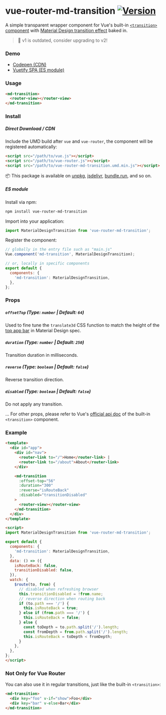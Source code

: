 # vue-router-md-transition [![Version](https://img.shields.io/npm/v/vue-router-md-transition)](https://www.npmjs.com/package/vue-router-md-transition)

A simple transparent wrapper component for Vue's built-in [`<transition>` component](https://vuejs.org/v2/guide/transitions.html#Transitioning-Single-Elements-Components) with [Material Design transition effect](https://material.io/design/navigation/navigation-transitions.html#hierarchical-transitions) baked in.

> 🔔 v1 is outdated, consider upgrading to v2!

### Demo

- [Codepen (CDN)](https://codepen.io/1isten/pen/mdJqQJm)
- [Vuetify SPA (ES module)](https://1isten.github.io/vue-router-md-transition)

### Usage

```html
<md-transition>
  <router-view></router-view>
</md-transition>
```

### Install

##### Direct Download / CDN

Include the UMD build after `vue` and `vue-router`, the component will be registered automatically:

```html
<script src="/path/to/vue.js"></script>
<script src="/path/to/vue-router.js"></script>
<script src="/path/to/vue-router-md-transition.umd.min.js"></script>
```

📦 This package is available on [unpkg](https://unpkg.com/vue-router-md-transition), [jsdelivr](https://cdn.jsdelivr.net/npm/vue-router-md-transition), [bundle.run](https://bundle.run/vue-router-md-transition), and so on.

##### ES module

Install via npm:

```sh
npm install vue-router-md-transition
```

Import into your application:

```js
import MaterialDesignTransition from 'vue-router-md-transition';
```

Register the component:

```js
// globally in the entry file such as "main.js"
Vue.component('md-transition', MaterialDesignTransition);

// or, locally in specific components
export default {
  components: {
    'md-transition': MaterialDesignTransition,
  },
};
```

### Props

##### `offsetTop` (Type: `number` | Default: `64`)

Used to fine tune the `translate3d` CSS function to match the height of the [top app bar](https://material.io/components/app-bars-top#specs) in Material Design spec.

##### `duration` (Type: `number` | Default: `250`)

Transition duration in milliseconds.

##### `reverse` (Type: `boolean` | Default: `false`)

Reverse transition direction.

##### `disabled` (Type: `boolean` | Default: `false`)

Do not apply any transition.

... For other props, please refer to Vue's [official api doc](https://vuejs.org/v2/api/#transition) of the built-in `<transition>` component.

### Example

```html
<template>
  <div id="app">
    <div id="nav">
      <router-link to="/">Home</router-link> |
      <router-link to="/about">About</router-link>
    </div>

    <md-transition
      :offset-top="56"
      :duration="300"
      :reverse="isRouteBack"
      :disabled="transitionDisabled"
    >
      <router-view></router-view>
    </md-transition>
  </div>
</template>

<script>
import MaterialDesignTransition from 'vue-router-md-transition';

export default {
  components: {
    'md-transition': MaterialDesignTransition,
  },
  data: () => ({
    isRouteBack: false,
    transitionDisabled: false,
  }),
  watch: {
    $route(to, from) {
      // disabled when refreshing browser
      this.transitionDisabled = !from.name;
      // reverse direction when routing back
      if (to.path === '/') {
        this.isRouteBack = true;
      } else if (from.path === '/') {
        this.isRouteBack = false;
      } else {
        const toDepth = to.path.split('/').length;
        const fromDepth = from.path.split('/').length;
        this.isRouteBack = toDepth < fromDepth;
      }
    },
  },
};
</script>
```

### Not Only for Vue Router

You can also use it in regular transitions, just like the built-in `<transition>`:

```html
<md-transition>
  <div key="foo" v-if="show">Foo</div>
  <div key="bar" v-else>Bar</div>
</md-transition>
```
